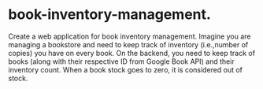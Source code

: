 # book-inventory-management.
Create a web application for book inventory management. Imagine you are managing a bookstore and need to keep track of inventory (i.e.,number of copies) you have on every book. On the backend, you need to keep track of books (along with their respective ID from Google Book API) and their inventory count. When a book stock goes to zero, it is considered out of stock.
